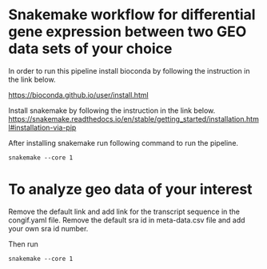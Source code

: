 # Snakemake workflow for differential gene expression between two GEO data sets of your choice

In order to run this pipeline install bioconda by following the instruction in the link below.

https://bioconda.github.io/user/install.html

Install snakemake by following the instruction in the link below.
https://snakemake.readthedocs.io/en/stable/getting_started/installation.html#installation-via-pip

After installing snakemake run following command to run the pipeline. 

```snakemake --core 1```

# To analyze geo data of your interest
Remove the default link and add link for the transcript sequence in the congif.yaml file.
Remove the default sra id in meta-data.csv file and add your own sra id number.

Then run

```snakemake --core 1```
